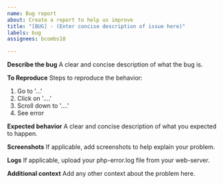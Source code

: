 ```yaml
---
name: Bug report
about: Create a report to help us improve
title: "[BUG] - (Enter concise description of issue here)"
labels: bug
assignees: bcombs18

---
```


**Describe the bug**
A clear and concise description of what the bug is.

**To Reproduce**
Steps to reproduce the behavior:
1. Go to '...'
2. Click on '....'
3. Scroll down to '....'
4. See error

**Expected behavior**
A clear and concise description of what you expected to happen.

**Screenshots**
If applicable, add screenshots to help explain your problem.

**Logs**
If applicable, upload your php-error.log file from your web-server.

**Additional context**
Add any other context about the problem here.
